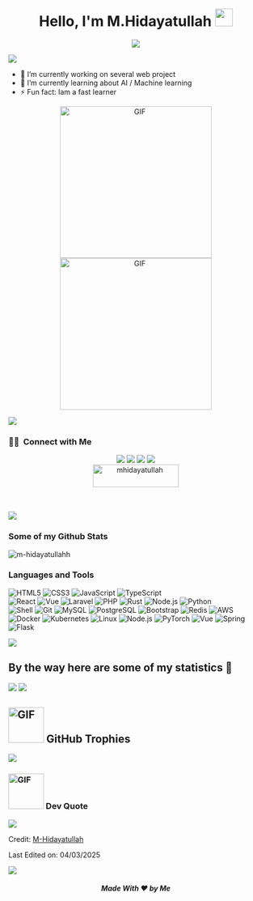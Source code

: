 <h1 align="center">Hello, I'm M.Hidayatullah <img src="https://media.giphy.com/media/TEnXkcsHrP4YedChhA/giphy.gif" width="35"></h1>
<p align="center">
  <a href="https://github.com/DenverCoder1/readme-typing-svg"><img src="https://readme-typing-svg.herokuapp.com?lines=Web+Developer;Deep+Learning+Developer;ML%20|%20Algorithms%20|%20OOP%20;Always%20learning%20new%20things&center=true&width=500&height=50"></a>
</p>
<a href="https://www.youtube.com/channel/UCtCEqyh342MswIXhsF_y76Q"><img src="https://user-images.githubusercontent.com/73097560/115834477-dbab4500-a447-11eb-908a-139a6edaec5c.gif"></a>

- 🔭 I’m currently working on several web project
- 🌱 I’m currently learning about AI / Machine learning
- ⚡ Fun fact: Iam a fast learner

<p align="center">
  <img src="https://media4.giphy.com/media/2IudUHdI075HL02Pkk/giphy.gif?cid=ecf05e47fv7ma8fx1j8rhdb4rv0dyzurqvy4o7eknmqreg0j&ep=v1_gifs_search&rid=giphy.gif&ct=g" alt="GIF" width="300"/>
  <img src="https://media0.giphy.com/media/26tn33aiTi1jkl6H6/giphy.gif?cid=ecf05e47ramo0uisuogqwiqm9iutv25yf4bfizegg2jw7tq7&ep=v1_gifs_search&rid=giphy.gif&ct=g" alt="GIF" width="300"/>
</p>

<a href="https://www.youtube.com/channel/UCtCEqyh342MswIXhsF_y76Q"><img src="https://user-images.githubusercontent.com/73097560/115834477-dbab4500-a447-11eb-908a-139a6edaec5c.gif"></a>
 ### 🤝🏻 &nbsp;Connect with Me

<p align="center">
<a href="mailto:dayattdev@gmail.com"><img src="https://img.shields.io/badge/-dayattdev@gmail.com-D14836?style=flat&logo=Gmail&logoColor=white"/></a>
<a href="https://www.instagram.com/dayattdev/"><img src="https://img.shields.io/badge/-@dayattdev_-E4405F?style=flat&logo=Instagram&logoColor=white"/></a>
<a href="https://www.facebook.com/MHidayatullahh/"><img src="https://img.shields.io/badge/-MHidayatullah-1877F2?style=flat&logo=Facebook&logoColor=white"/></a>
<a href="https://www.linkedin.com/in/dayatdev"><img src="https://img.shields.io/badge/-dayattdev-1877F2?style=flat&logo=Linkedin&logoColor=white"/></a>
<br>
<a href="https://trakteer.id/m_hidayatullah2/link" target="_blank"><img src="https://cdn.buymeacoffee.com/buttons/v2/default-yellow.png" height="45" width="170" alt="mhidayatullah" /></a>
</p><br>

<br />
<a href="https://www.youtube.com/channel/UCtCEqyh342MswIXhsF_y76Q"><img src="https://user-images.githubusercontent.com/73097560/115834477-dbab4500-a447-11eb-908a-139a6edaec5c.gif"></a>

### Some of my Github Stats
<p align=left> <img src=https://komarev.com/ghpvc/?username=m-hidayatullahh alt=m-hidayatullahh /> </p>

### Languages and Tools

![HTML5](https://img.shields.io/badge/-HTML5-%23E34C26?style=flat&logo=html5&logoColor=ffffff)
![CSS3](https://img.shields.io/badge/-CSS3-%231572B6?style=flat&logo=css3&logoColor=ffffff)
![JavaScript](https://img.shields.io/badge/-JavaScript-%23F7DF1E?logoColor=ffffff&style=flat&logo=javascript)
![TypeScript](https://img.shields.io/badge/-TypeScript-%233178C6?logoColor=ffffff&style=flat&logo=typescript)\
![React](https://img.shields.io/badge/-React-%2320232A?logoColor=61DAFB&style=flat&logo=react)
![Vue](https://img.shields.io/badge/-Vue-%234FC08D?logoColor=ffffff&style=flat&logo=vue.js)
![Laravel](https://img.shields.io/badge/-Laravel-%23DC382D?style=flat&logo=laravel&logoColor=ffffff)
![PHP](https://img.shields.io/badge/-PHP-%23777BB4?logoColor=ffffff&style=flat&logo=php)
![Rust](https://img.shields.io/badge/-Rust-%23DEA584?style=flat&logo=rust&logoColor=000000)
![Node.js](https://img.shields.io/badge/-Node.js-%23579050?style=flat&logo=node.js&logoColor=ffffff)
![Python](https://img.shields.io/badge/-Python-%233776AB?style=flat&logo=python&logoColor=ffffff)\
![Shell](https://img.shields.io/badge/-Shell-%2389E051?style=flat&logo=powershell&logoColor=ffffff)
![Git](https://img.shields.io/badge/-Git-%23ED5A47?style=flat&logo=git&logoColor=ffffff)
![MySQL](https://img.shields.io/badge/-MySQL-%234479A1?style=flat&logo=mysql&logoColor=ffffff)
![PostgreSQL](https://img.shields.io/badge/-PostgreSQL-%234169E1?style=flat&logo=postgresql&logoColor=ffffff)
![Bootstrap](https://img.shields.io/badge/-Bootstrap-%234169E1?style=flat&logo=bootstrap&logoColor=ffffff)
![Redis](https://img.shields.io/badge/-Redis-%23DC382D?style=flat&logo=redis&logoColor=ffffff)
![AWS](https://img.shields.io/badge/-AWS-000?&logo=Amazon-AWS&logoColor=F90)
![Docker](https://img.shields.io/badge/-Docker-000?&logo=Docker)
![Kubernetes](https://img.shields.io/badge/-Kubernetes-000?&logo=Kubernetes)
![Linux](https://img.shields.io/badge/-Linux-000?&logo=Linux)
![Node.js](https://img.shields.io/badge/-Node.js-000?&logo=node.js)
![PyTorch](https://img.shields.io/badge/-PyTorch-000?&logo=PyTorch)
![Vue](https://img.shields.io/badge/-Vue-000?&logo=Vue)
![Spring](https://img.shields.io/badge/-Spring-000?&logo=Spring)
![Flask](https://img.shields.io/badge/-Flask-000?&logo=Flask)

<a href="https://www.youtube.com/channel/UCtCEqyh342MswIXhsF_y76Q"><img src="https://user-images.githubusercontent.com/73097560/115834477-dbab4500-a447-11eb-908a-139a6edaec5c.gif"></a>


## By the way here are some of my statistics 🚀

![](https://github-profile-summary-cards.vercel.app/api/cards/repos-per-language?username=m-hidayatullahh&theme=github_dark)
![](https://github-profile-summary-cards.vercel.app/api/cards/most-commit-language?username=m-hidayatullahh&theme=github_dark)


## <img src="https://media2.giphy.com/media/l0Exj6t3iK0Xzv00E/giphy.gif?cid=ecf05e47lzlepi3rx68kh0wwd8u0r36oxlb3cncofw1pc734&ep=v1_stickers_search&rid=giphy.gif&ct=s" alt="GIF" width="70"/> GitHub Trophies
![](https://github-profile-trophy.vercel.app/?username=m-hidayatullahh&theme=onedark&no-frame=true&no-bg=false&margin-w=4)

###  <img src="https://media4.giphy.com/media/gcaTCGlsdmTajMK27m/giphy.gif?cid=ecf05e47kn8j9mfutbunecqfa8a80smg6lw7ppnc459ozuo2&ep=v1_stickers_search&rid=giphy.gif&ct=ts" alt="GIF" width="70"/> Dev Quote
![](https://quotes-github-readme.vercel.app/api?type=horizontal&theme=radical)


Credit: [M-Hidayatullah](https://github.com/m-hidayatullahh)

Last Edited on: 04/03/2025

<a href="https://www.youtube.com/watch?v=dQw4w9WgXcQ"><img src="https://user-images.githubusercontent.com/73097560/115834477-dbab4500-a447-11eb-908a-139a6edaec5c.gif"></a>
<h5 align="center">Made With ❤️ by Me </h5>
